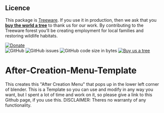 ## Licence
This package is [Treeware](https://treeware.earth). If you use it in production, then we ask that you [**buy the world a tree**](https://plant.treeware.earth/BlenderDefender/After-Creation-Menu-Template) to thank us for our work. By contributing to the Treeware forest you’ll be creating employment for local families and restoring wildlife habitats.



[![Donate](https://img.shields.io/badge/Funding%20Goal%3A%20%2440%20(2%20Hours%20Developer%20Time)-%240-red?style=for-the-badge)](https://www.paypal.com/donate?hosted_button_id=TV9HL7YRHZR7U)  
![GitHub](https://img.shields.io/github/license/BlenderDefender/After-Creation-Menu-Template?color=brightgreen&style=for-the-badge)
![GitHub issues](https://img.shields.io/github/issues/BlenderDefender/After-Creation-Menu-Template?style=for-the-badge)
![GitHub code size in bytes](https://img.shields.io/github/languages/code-size/BlenderDefender/After-Creation-Menu-Template?style=for-the-badge)
[![Buy us a tree](https://img.shields.io/badge/Treeware-%F0%9F%8C%B3-lightgreen?style=for-the-badge)](https://plant.treeware.earth/BlenderDefender/After-Creation-Menu-Template)
# After-Creation-Menu-Template
This creates this "After Creation Menu" that pops up in the lower left corner of blender. This is a Template so you can use and modify in any way you want, but I spent a lot of time and work on it, so please give a link to this Github page, if you use this.  DISCLAIMER: Theres no warranty of any functionality.

